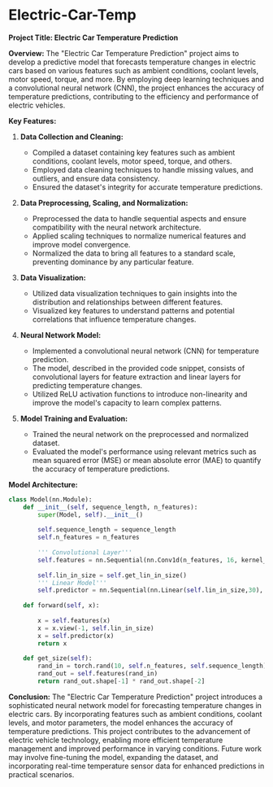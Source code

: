 # Electric-Car-Temp
**Project Title: Electric Car Temperature Prediction**

**Overview:**
The "Electric Car Temperature Prediction" project aims to develop a predictive model that forecasts temperature changes in electric cars based on various features such as ambient conditions, coolant levels, motor speed, torque, and more. By employing deep learning techniques and a convolutional neural network (CNN), the project enhances the accuracy of temperature predictions, contributing to the efficiency and performance of electric vehicles.

**Key Features:**

1. **Data Collection and Cleaning:**
   - Compiled a dataset containing key features such as ambient conditions, coolant levels, motor speed, torque, and others.
   - Employed data cleaning techniques to handle missing values, and outliers, and ensure data consistency.
   - Ensured the dataset's integrity for accurate temperature predictions.

2. **Data Preprocessing, Scaling, and Normalization:**
   - Preprocessed the data to handle sequential aspects and ensure compatibility with the neural network architecture.
   - Applied scaling techniques to normalize numerical features and improve model convergence.
   - Normalized the data to bring all features to a standard scale, preventing dominance by any particular feature.

3. **Data Visualization:**
   - Utilized data visualization techniques to gain insights into the distribution and relationships between different features.
   - Visualized key features to understand patterns and potential correlations that influence temperature changes.

4. **Neural Network Model:**
   - Implemented a convolutional neural network (CNN) for temperature prediction.
   - The model, described in the provided code snippet, consists of convolutional layers for feature extraction and linear layers for predicting temperature changes.
   - Utilized ReLU activation functions to introduce non-linearity and improve the model's capacity to learn complex patterns.

5. **Model Training and Evaluation:**
   - Trained the neural network on the preprocessed and normalized dataset.
   - Evaluated the model's performance using relevant metrics such as mean squared error (MSE) or mean absolute error (MAE) to quantify the accuracy of temperature predictions.

**Model Architecture:**
```python
class Model(nn.Module):
    def __init__(self, sequence_length, n_features):
        super(Model, self).__init__()
        
        self.sequence_length = sequence_length
        self.n_features = n_features
        
        ''' Convolutional Layer'''
        self.features = nn.Sequential(nn.Conv1d(n_features, 16, kernel_size=3), nn.ReLU(), nn.Conv1d(16,32, kernel_size=1))
        
        self.lin_in_size = self.get_lin_in_size()
        ''' Linear Model'''
        self.predictor = nn.Sequential(nn.Linear(self.lin_in_size,30), nn.ReLU(), nn.Linear(30, 1))
        
    def forward(self, x):
        
        x = self.features(x)
        x = x.view(-1, self.lin_in_size)
        x = self.predictor(x)
        return x
    
    def get_size(self):
        rand_in = torch.rand(10, self.n_features, self.sequence_length)
        rand_out = self.features(rand_in)
        return rand_out.shape[-1] * rand_out.shape[-2]
```

**Conclusion:**
The "Electric Car Temperature Prediction" project introduces a sophisticated neural network model for forecasting temperature changes in electric cars. By incorporating features such as ambient conditions, coolant levels, and motor parameters, the model enhances the accuracy of temperature predictions. This project contributes to the advancement of electric vehicle technology, enabling more efficient temperature management and improved performance in varying conditions. Future work may involve fine-tuning the model, expanding the dataset, and incorporating real-time temperature sensor data for enhanced predictions in practical scenarios.
